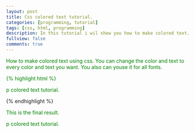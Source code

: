 ```yaml
---
layout: post
title: Css colored text tutorial.
categories: [programming, tutorial]
tags: [css, html, programming]
description: In this tutorial i wil show you how to make colored text.
fullview: false
comments: true
---
```


How to make colored text using css. You can change the color and text to every color and text you want. You also can youse it for all fonts.

{% highlight html %}
<html>
  <head>
    <style>
      p {
        color: green;
      }
    </style>
  </head>
<body>
  <p>p colored text tutorial.</p>
</body>
</html>
{% endhighlight %}

This is the final result.

<html>
  <head>
    <style>
      p.color-tutorial {
        color: green;
      }
    </style>
  </head>

<body>
  <p class="color-tutorial">p colored text tutorial.</p>
</body>
</html>
